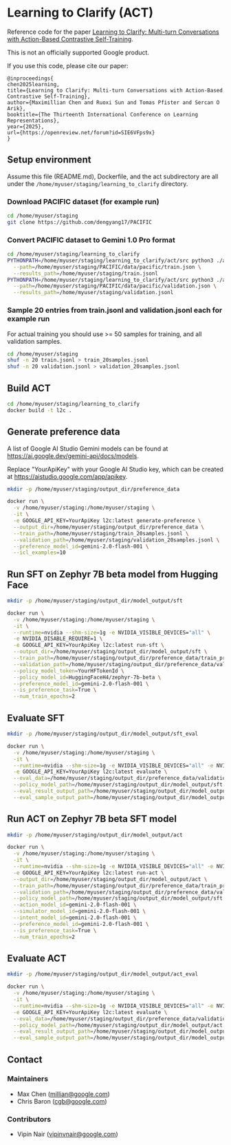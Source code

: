 # Learning to Clarify (ACT)

Reference code for the paper [Learning to Clarify: Multi-turn Conversations with
Action-Based Contrastive Self-Training](https://arxiv.org/abs/2406.00222).

This is not an officially supported Google product.

If you use this code, please cite our paper:

```
@inproceedings{
chen2025learning,
title={Learning to Clarify: Multi-turn Conversations with Action-Based Contrastive Self-Training},
author={Maximillian Chen and Ruoxi Sun and Tomas Pfister and Sercan O Arik},
booktitle={The Thirteenth International Conference on Learning Representations},
year={2025},
url={https://openreview.net/forum?id=SIE6VFps9x}
}
```

## Setup environment

Assume this file (README.md), Dockerfile, and the act subdirectory are all under
the `/home/myuser/staging/learning_to_clarify` directory.

### Download PACIFIC dataset (for example run)

```bash
cd /home/myuser/staging
git clone https://github.com/dengyang17/PACIFIC
```

### Convert PACIFIC dataset to Gemini 1.0 Pro format

```bash
cd /home/myuser/staging/learning_to_clarify
PYTHONPATH=/home/myuser/staging/learning_to_clarify/act/src python3 ./act/src/act/scripts/convert_pacific.py \
  --path=/home/myuser/staging/PACIFIC/data/pacific/train.json \
  --results_path=/home/myuser/staging/train.jsonl
PYTHONPATH=/home/myuser/staging/learning_to_clarify/act/src python3 ./act/src/act/scripts/convert_pacific.py \
  --path=/home/myuser/staging/PACIFIC/data/pacific/validation.json \
  --results_path=/home/myuser/staging/validation.jsonl
```

### Sample 20 entries from train.jsonl and validation.jsonl each for example run

For actual training you should use >= 50 samples for training, and all
validation samples.

```bash
cd /home/myuser/staging
shuf -n 20 train.jsonl > train_20samples.jsonl
shuf -n 20 validation.jsonl > validation_20samples.jsonl
```

## Build ACT

```bash
cd /home/myuser/staging/learning_to_clarify
docker build -t l2c .
```

## Generate preference data

A list of Google AI Studio Gemini models can be found at
https://ai.google.dev/gemini-api/docs/models.

Replace "YourApiKey" with your Google AI Studio key, which can be created at
https://aistudio.google.com/app/apikey.

```bash
mkdir -p /home/myuser/staging/output_dir/preference_data

docker run \
  -v /home/myuser/staging:/home/myuser/staging \
  -it \
  -e GOOGLE_API_KEY=YourApiKey l2c:latest generate-preference \
  --output_dir=/home/myuser/staging/output_dir/preference_data \
  --train_path=/home/myuser/staging/train_20samples.jsonl \
  --validation_path=/home/myuser/staging/validation_20samples.jsonl \
  --preference_model_id=gemini-2.0-flash-001 \
  --icl_examples=10
```

## Run SFT on Zephyr 7B beta model from Hugging Face

```bash
mkdir -p /home/myuser/staging/output_dir/model_output/sft

docker run \
  -v /home/myuser/staging:/home/myuser/staging \
  -it \
  --runtime=nvidia --shm-size=1g -e NVIDIA_VISIBLE_DEVICES="all" \
  -e NVIDIA_DISABLE_REQUIRE=1 \
  -e GOOGLE_API_KEY=YourApiKey l2c:latest run-sft \
  --output_dir=/home/myuser/staging/output_dir/model_output/sft \
  --train_path=/home/myuser/staging/output_dir/preference_data/train_preference.jsonl \
  --validation_path=/home/myuser/staging/output_dir/preference_data/validation_preference.jsonl \
  --policy_model_token=YourHFTokenId \
  --policy_model_id=HuggingFaceH4/zephyr-7b-beta \
  --preference_model_id=gemini-2.0-flash-001 \
  --is_preference_task=True \
  --num_train_epochs=2
```

## Evaluate SFT

```bash
mkdir -p /home/myuser/staging/output_dir/model_output/sft_eval

docker run \
  -v /home/myuser/staging:/home/myuser/staging \
  -it \
  --runtime=nvidia --shm-size=1g -e NVIDIA_VISIBLE_DEVICES="all" -e NVIDIA_DISABLE_REQUIRE=1 \
  -e GOOGLE_API_KEY=YourApiKey l2c:latest evaluate \
  --eval_data=/home/myuser/staging/output_dir/preference_data/validation_preference.jsonl \
  --policy_model_path=/home/myuser/staging/output_dir/model_output/sft \
  --eval_result_output_path=/home/myuser/staging/output_dir/model_output/sft_eval/sft_eval.txt \
  --eval_sample_output_path=/home/myuser/staging/output_dir/model_output/sft_eval/sft_eval_samples.txt
```

## Run ACT on Zephyr 7B beta SFT model

```bash
mkdir -p /home/myuser/staging/output_dir/model_output/act

docker run \
  -v /home/myuser/staging:/home/myuser/staging \
  -it \
  --runtime=nvidia --shm-size=1g -e NVIDIA_VISIBLE_DEVICES="all" -e NVIDIA_DISABLE_REQUIRE=1 \
  -e GOOGLE_API_KEY=YourApiKey l2c:latest run-act \
  --output_dir=/home/myuser/staging/output_dir/model_output/act \
  --train_path=/home/myuser/staging/output_dir/preference_data/train_preference.jsonl \
  --validation_path=/home/myuser/staging/output_dir/preference_data/validation_preference.jsonl \
  --policy_model_path=/home/myuser/staging/output_dir/model_output/sft \
  --action_model_id=gemini-2.0-flash-001 \
  --simulator_model_id=gemini-2.0-flash-001 \
  --intent_model_id=gemini-2.0-flash-001 \
  --preference_model_id=gemini-2.0-flash-001 \
  --is_preference_task=True \
  --num_train_epochs=2
```

## Evaluate ACT

```bash
mkdir -p /home/myuser/staging/output_dir/model_output/act_eval

docker run \
  -v /home/myuser/staging:/home/myuser/staging \
  -it \
  --runtime=nvidia --shm-size=1g -e NVIDIA_VISIBLE_DEVICES="all" -e NVIDIA_DISABLE_REQUIRE=1 \
  -e GOOGLE_API_KEY=YourApiKey l2c:latest evaluate \
  --eval_data=/home/myuser/staging/output_dir/preference_data/validation_preference.jsonl \
  --policy_model_path=/home/myuser/staging/output_dir/model_output/act \
  --eval_result_output_path=/home/myuser/staging/output_dir/model_output/act_eval/act_eval.txt \
  --eval_sample_output_path=/home/myuser/staging/output_dir/model_output/act_eval/act_eval_samples.txt
```

## Contact

### Maintainers

* Max Chen (millian@google.com)
* Chris Baron (cgb@google.com)

### Contributors

* Vipin Nair (vipinvnair@google.com)
